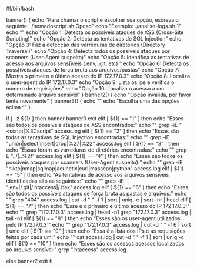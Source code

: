 #!/bin/bash

banner()
{
   echo "Para chamar o script e escolher sua opção, escreva o seguinte: ./nomedoscript.sh Opcao"
   echo "Exemplo: ./analise-logs.sh 1"
   echo ""
   echo "Opção 1: Detecta os possíveis ataques de XSS (Cross-Site Scripting)"
   echo "Opção 2: Detecta as tentativas de SQL Injection"
   echo "Opção 3: Faz a detecção das varreduras de diretórios (Directory Traversal)"
   echo "Opção 4: Detecta todos os  possíveis ataques por scanners (User-Agent suspeito)"
   echo "Opção 5: Identifica as tentativas de acesso aos arquivos sens[iveis (.env, .git, etc) "
   echo "Opção 6: Detecta os poss[iveis ataques de força bruta aos arquivos/pastas"
   echo "Opção 7: Mostra o primeiro e último acesso do IP 172.17.0.3"
   echo "Opção 8: Localiza o user-agent do IP 172.17.0.3"
   echo "Opção 9: Lista os ips e verifica o número de requisições"
   echo "Opção 10: Localiza o acesso a um determinado arquivo sensível"
}
banner2()
{
   echo "Opção inválida, por favor tente novamente"
}
banner3()
{
   echo "" 
   echo "Escolha uma das opções acima ^"
}

if [ -z ${1} ]
then
 banner
 banner3
exit
elif [ ${1} == "1" ]
then
   echo "Esses são todos os  possíveis ataques de XSS encontrados:"
   echo ""
   grep -iE "<script|%3Cscript" access.log
elif [ ${1} == "2" ]
then
   echo "Essas são todas as tentativas de SQL Injection encontradas:"
   echo ""
   grep -iE "union|select|insert|drop|%27|%22" access.log
elif [ ${1} == "3" ]
then
   echo "Essas foram as varreduras de diretórios encontradas:"
   echo ""
   grep -E "\.\./|\.\.%2f" access.log
elif [ ${1} == "4" ]
then
   echo "Esses são todos os  possíveis ataques por scanners (User-Agent suspeito):"
   echo ""
   grep -iE "nikto|nmap|sqlmap|acunetix|curl|masscan|python" access.log
elif [ ${1} == "5" ]
then
   echo "As tentativas de acesso aos arquivos sensíveis identificadas são as seguintes:"
   echo ""
   grep -iE "\.env|/.git|/.htaccess|/.bak" access.log
elif [ ${1} == "6" ]
then
   echo "Esses são todos os  possíveis ataques de força bruta as pastas e arquivos:"
   echo ""
   grep "404" access.log | cut -d " " -f 1 | sort | uniq -c | sort -nr | head
elif [ ${1} == "7" ]
then
   echo "Esse é o primeiro e último acesso do IP 172.17.0.3:"
   echo ""
   grep "172.17.0.3" access.log | head -n1
   grep "172.17.0.3" access.log | tail -n1
elif [ ${1} == "8" ]
then
   echo "Esses são os user-agent utilizados pelo IP 172.17.0.3:"
   echo ""
   grep "172.17.0.3" access.log | cut -d " " -f 6 | sort | uniq 
elif [ ${1} == "9" ]
then
   echo "Essa é a lista dos IPs e as requisições feitas por cada um:"
   echo ""
   cat access.log | cut -d " " -f 1 | sort | uniq -c
elif [ ${1} == "10" ]
then
   echo "Esses são os acessos acessos localizados ao arquivo sensível:"
   grep "\.htaccess" access.log

else
 banner2
 exit
fi
